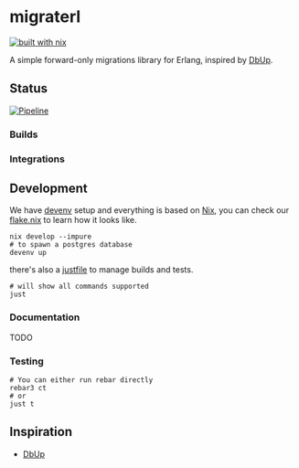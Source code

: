# migraterl

[![built with nix](https://builtwithnix.org/badge.svg)](https://builtwithnix.org)

A simple forward-only migrations library for Erlang, inspired by [DbUp](https://dbup.readthedocs.io/en/latest/).

## Status

[![Pipeline](https://github.com/dont-rely-on-nulls/migraterl/actions/workflows/pipelines.yml/badge.svg)](https://github.com/dont-rely-on-nulls/migraterl/actions/workflows/pipelines.yml)

### Builds

### Integrations

## Development

We have [devenv](https://devenv.sh/) setup and everything is based on [Nix](https://nixos.org/), you can check our [flake.nix](https://github.com/dont-rely-on-nulls/migraterl/blob/master/flake.nix) to learn how it looks like.

```shell
nix develop --impure
# to spawn a postgres database
devenv up
```
there's also a [justfile](https://github.com/casey/just) to manage builds and tests.
```shell
# will show all commands supported
just
```

### Documentation

TODO

### Testing

```shell
# You can either run rebar directly
rebar3 ct
# or
just t
```

## Inspiration

- [DbUp](https://dbup.readthedocs.io/en/latest/)
